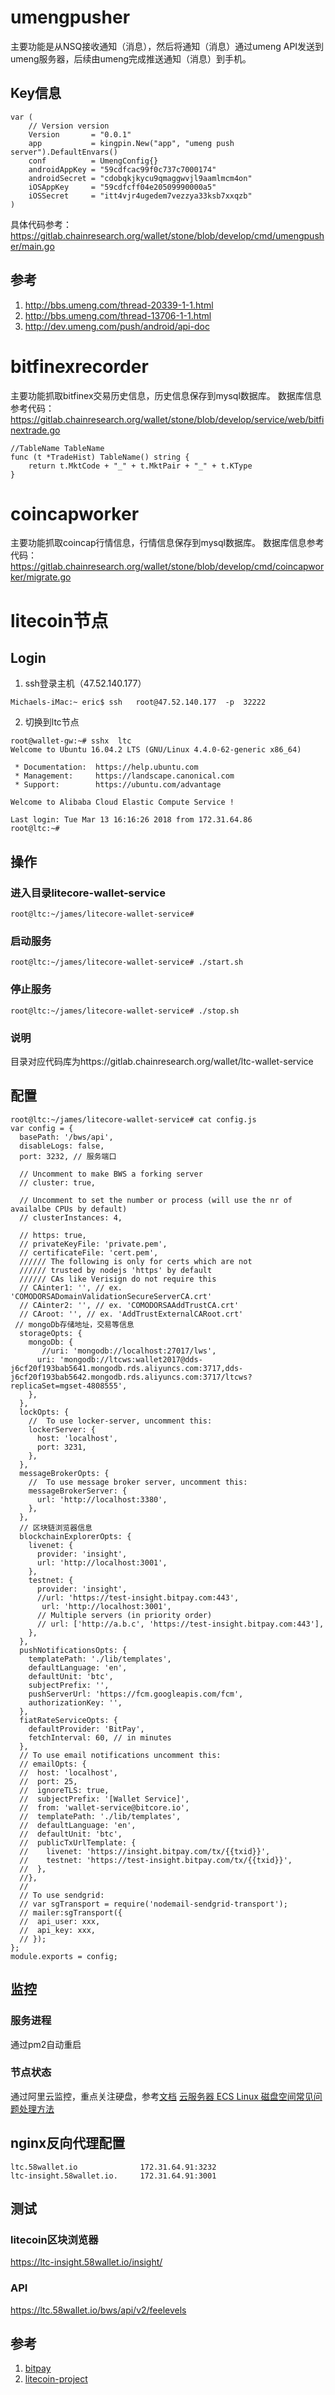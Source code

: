 
# umengpusher  

主要功能是从NSQ接收通知（消息），然后将通知（消息）通过umeng API发送到umeng服务器，后续由umeng完成推送通知（消息）到手机。 


## Key信息

```
var (
	// Version version
	Version       = "0.0.1"
	app           = kingpin.New("app", "umeng push server").DefaultEnvars()
	conf          = UmengConfig{}
	androidAppKey = "59cdfcac99f0c737c7000174"
	androidSecret = "cdobqkjkycu9qmaggwvjl9aamlmcm4on"
	iOSAppKey     = "59cdfcff04e20509990000a5"
	iOSSecret     = "itt4vjr4ugedem7vezzya33ksb7xxqzb"
)
```

具体代码参考：https://gitlab.chainresearch.org/wallet/stone/blob/develop/cmd/umengpusher/main.go

## 参考  

1. http://bbs.umeng.com/thread-20339-1-1.html 
2. http://bbs.umeng.com/thread-13706-1-1.html 
3. http://dev.umeng.com/push/android/api-doc 



# bitfinexrecorder  

主要功能抓取bitfinex交易历史信息，历史信息保存到mysql数据库。
数据库信息参考代码：https://gitlab.chainresearch.org/wallet/stone/blob/develop/service/web/bitfinextrade.go

```
//TableName TableName
func (t *TradeHist) TableName() string {
	return t.MktCode + "_" + t.MktPair + "_" + t.KType
}
```

# coincapworker  

主要功能抓取coincap行情信息，行情信息保存到mysql数据库。
数据库信息参考代码：
https://gitlab.chainresearch.org/wallet/stone/blob/develop/cmd/coincapworker/migrate.go



# litecoin节点 

## Login

1. ssh登录主机（47.52.140.177）

```
Michaels-iMac:~ eric$ ssh   root@47.52.140.177  -p  32222  
```

2. 切换到ltc节点 

```
root@wallet-gw:~# sshx  ltc
Welcome to Ubuntu 16.04.2 LTS (GNU/Linux 4.4.0-62-generic x86_64)

 * Documentation:  https://help.ubuntu.com
 * Management:     https://landscape.canonical.com
 * Support:        https://ubuntu.com/advantage

Welcome to Alibaba Cloud Elastic Compute Service !

Last login: Tue Mar 13 16:16:26 2018 from 172.31.64.86
root@ltc:~#
```

## 操作

### 进入目录litecore-wallet-service 

```
root@ltc:~/james/litecore-wallet-service# 
``` 

### 启动服务

```
root@ltc:~/james/litecore-wallet-service# ./start.sh 
```


### 停止服务

```
root@ltc:~/james/litecore-wallet-service# ./stop.sh  
```

### 说明  

目录对应代码库为https://gitlab.chainresearch.org/wallet/ltc-wallet-service 

## 配置 

```
root@ltc:~/james/litecore-wallet-service# cat config.js
var config = {
  basePath: '/bws/api',
  disableLogs: false,
  port: 3232, // 服务端口

  // Uncomment to make BWS a forking server
  // cluster: true,

  // Uncomment to set the number or process (will use the nr of availalbe CPUs by default)
  // clusterInstances: 4,

  // https: true,
  // privateKeyFile: 'private.pem',
  // certificateFile: 'cert.pem',
  ////// The following is only for certs which are not
  ////// trusted by nodejs 'https' by default
  ////// CAs like Verisign do not require this
  // CAinter1: '', // ex. 'COMODORSADomainValidationSecureServerCA.crt'
  // CAinter2: '', // ex. 'COMODORSAAddTrustCA.crt'
  // CAroot: '', // ex. 'AddTrustExternalCARoot.crt'
 // mongoDb存储地址，交易等信息
  storageOpts: {
    mongoDb: {
       //uri: 'mongodb://localhost:27017/lws',
      uri: 'mongodb://ltcws:wallet2017@dds-j6cf20f193bab5641.mongodb.rds.aliyuncs.com:3717,dds-j6cf20f193bab5642.mongodb.rds.aliyuncs.com:3717/ltcws?replicaSet=mgset-4808555',
    },
  },
  lockOpts: {
    //  To use locker-server, uncomment this:
    lockerServer: {
      host: 'localhost',
      port: 3231,
    },
  },
  messageBrokerOpts: {
    //  To use message broker server, uncomment this:
    messageBrokerServer: {
      url: 'http://localhost:3380',
    },
  },
  // 区块链浏览器信息
  blockchainExplorerOpts: {
    livenet: {
      provider: 'insight',
      url: 'http://localhost:3001',
    },
    testnet: {
      provider: 'insight',
      //url: 'https://test-insight.bitpay.com:443',
       url: 'http://localhost:3001',
      // Multiple servers (in priority order)
      // url: ['http://a.b.c', 'https://test-insight.bitpay.com:443'],
    },
  },
  pushNotificationsOpts: {
    templatePath: './lib/templates',
    defaultLanguage: 'en',
    defaultUnit: 'btc',
    subjectPrefix: '',
    pushServerUrl: 'https://fcm.googleapis.com/fcm',
    authorizationKey: '',
  },
  fiatRateServiceOpts: {
    defaultProvider: 'BitPay',
    fetchInterval: 60, // in minutes
  },
  // To use email notifications uncomment this:
  // emailOpts: {
  //  host: 'localhost',
  //  port: 25,
  //  ignoreTLS: true,
  //  subjectPrefix: '[Wallet Service]',
  //  from: 'wallet-service@bitcore.io',
  //  templatePath: './lib/templates',
  //  defaultLanguage: 'en',
  //  defaultUnit: 'btc',
  //  publicTxUrlTemplate: {
  //    livenet: 'https://insight.bitpay.com/tx/{{txid}}',
  //    testnet: 'https://test-insight.bitpay.com/tx/{{txid}}',
  //  },
  //},
  //
  // To use sendgrid:
  // var sgTransport = require('nodemail-sendgrid-transport');
  // mailer:sgTransport({
  //  api_user: xxx,
  //  api_key: xxx,
  // });
};
module.exports = config;
```

## 监控 

### 服务进程 

通过pm2自动重启 

### 节点状态  

通过阿里云监控，重点关注硬盘，参考[文档](https://help.aliyun.com/document_detail/25453.html?spm=5176.11065259.1996646101.searchclickresult.6e7a1bcblzQZ1w)
[云服务器 ECS Linux 磁盘空间常见问题处理方法](https://help.aliyun.com/knowledge_detail/52870.html)

##  nginx反向代理配置 

```
ltc.58wallet.io              172.31.64.91:3232
ltc-insight.58wallet.io.     172.31.64.91:3001
```


## 测试

### litecoin区块浏览器 

https://ltc-insight.58wallet.io/insight/  


### API 

https://ltc.58wallet.io/bws/api/v2/feelevels


## 参考  

1. [bitpay](https://github.com/bitpay) 
2. [litecoin-project](https://github.com/litecoin-project/) 









